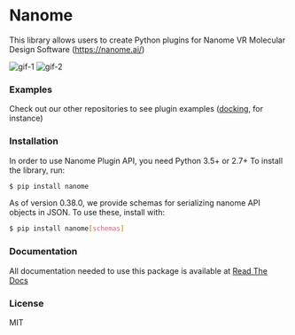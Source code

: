 # Nanome

This library allows users to create Python plugins for Nanome VR Molecular Design Software (https://nanome.ai/)

![gif-1](https://media.giphy.com/media/y6SIb1JQdaoaGF0KPJ/giphy-downsized.gif)
![gif-2](https://media.giphy.com/media/KgmapUv4wRCVqKuXQE/giphy-downsized.gif)
### Examples

Check out our other repositories to see plugin examples ([docking](https://github.com/nanome-ai/plugin-docking), for instance)

### Installation

In order to use Nanome Plugin API, you need Python 3.5+ or 2.7+
To install the library, run:

```sh
$ pip install nanome
```

As of version 0.38.0, we provide schemas for serializing nanome API objects in JSON. To use these, install with:
```sh
$ pip install nanome[schemas]
```

### Documentation

All documentation needed to use this package is available at [Read The Docs](https://nanome.readthedocs.io/en/latest/)


### License

MIT